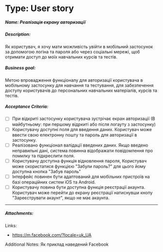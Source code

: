 # Type: User story

##### Name: Реалізація екрану авторизації

##### Description: 

Як користувач, я хочу мати можливість увійти в мобільний застосунок за допомогою логіна та пароля або через соціальні мережі, щоб отримати доступ до моїх навчальних курсів та тестів.

##### Business goal:

Метою впровадження функціоналу для авторизації користувача в мобільному застосунку для навчання та тестування,  для забезпечення доступу користувачів до персональних навчальних матеріалів, курсів та тестів.

##### Acceptance Criteria:

- [ ] При відкриті застосунку користувача зустрічає екран авторизації (В майбутньому: при першому відркиті або після логауту з застосунку)
- [ ] Користувачу доступні поля для введення даних. Користувач може ввести свою електронну пошту та пароль для авторизації в застосунку.
- [ ] Реалізовано функціонал валідації введених даних. Якщо введено неправильні дані, система повинна відображати повідомлення про помилку та підкреслити поля.
- [ ] Користувачу доступна функція відновлення пароля, Користувач може скористатися функцією "Забули пароль?" для цього йому доступна кнопка "Забув пароль"
- [ ] Інтерфейс повинен бути адаптований для мобільних пристроїв на базі операційних систем iOS та Android.
- [ ] Користувачу повина бути доступна функція реєстрації акаунта. Користувач може перейти до екрану реєстрації натиснувши кнопу "Зареєструвати акаунт", якщо не має акаунта.

------



##### Attachments:

Links:

- https://m.facebook.com/?locale=uk_UA

Additional Notes: Як приклад наведений Facebook
